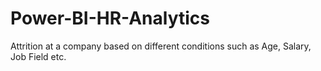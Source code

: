 # Power-BI-HR-Analytics
Attrition at a company based on different conditions such as Age, Salary, Job Field etc.
